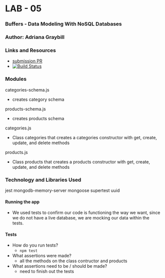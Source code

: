 # LAB - 05

### Buffers - Data Modeling With NoSQL Databases

### Author: Adriana Graybill

### Links and Resources
* [submission PR](https://github.com/adriana-401-advanced-javascript/lab-05/pull/1)
* [![Build Status](https://travis-ci.com/adriana-401-advanced-javascript/lab-05.svg?branch=master)](https://travis-ci.com/adriana-401-advanced-javascript/lab-05)

### Modules
categories-schema.js
* creates category schema

products-schema.js
* creates products schema

categories.js
* Class categories that creates a categories constructor with get, create, update, and delete methods

products.js
* Class products that creates a products constructor with get, create, update, and delete methods

### Technology and Libraries Used
jest
mongodb-memory-server
mongoose
supertest
uuid

#### Running the app
* We used tests to confirm our code is functioning the way we want, since we do not have a live database, we are mocking our data within the tests.
  
#### Tests
* How do you run tests?
  * ```npm test```
* What assertions were made?
  * all the methods on the class contructor and products
* What assertions need to be / should be made?
  * need to finish out the tests
